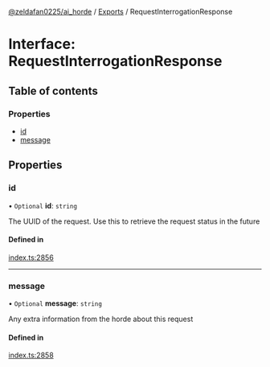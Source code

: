 [@zeldafan0225/ai_horde](../README.md) / [Exports](../modules.md) / RequestInterrogationResponse

# Interface: RequestInterrogationResponse

## Table of contents

### Properties

- [id](RequestInterrogationResponse.md#id)
- [message](RequestInterrogationResponse.md#message)

## Properties

### id

• `Optional` **id**: `string`

The UUID of the request. Use this to retrieve the request status in the future

#### Defined in

[index.ts:2856](https://github.com/ZeldaFan0225/ai_horde/blob/f6fd59f/index.ts#L2856)

___

### message

• `Optional` **message**: `string`

Any extra information from the horde about this request

#### Defined in

[index.ts:2858](https://github.com/ZeldaFan0225/ai_horde/blob/f6fd59f/index.ts#L2858)

